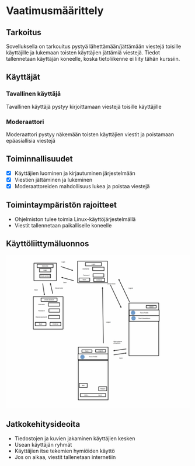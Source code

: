 # Vaatimusmäärittely

## Tarkoitus
Sovelluksella on tarkouitus pystyä lähettämään/jättämään viestejä toisille käyttäjille ja lukemaan toisten käyttäjien jättämiä viestejä. Tiedot tallennetaan käyttäjän koneelle, koska tietoliikenne ei liity tähän kurssiin.

## Käyttäjät
### Tavallinen käyttäjä
Tavallinen käyttäjä pystyy kirjoittamaan viestejä toisille käyttäjille
### Moderaattori
Moderaattori pystyy näkemään toisten käyttäjien viestit ja poistamaan epäasiallisia viestejä
## Toiminnallisuudet
* [x] Käyttäjien luominen ja kirjautuminen järjestelmään
* [x] Viestien jättäminen ja lukeminen
* [x] Moderaattoreiden mahdollisuus lukea ja poistaa viestejä
## Toimintaympäristön rajoitteet
* Ohjelmiston tulee toimia Linux-käyttöjärjestelmällä
* Viestit tallennetaan paikalliselle koneelle

## Käyttöliittymäluonnos
![](./kuvat/kayttoliittymaluonnos.png)


## Jatkokehitysideoita
* Tiedostojen ja kuvien jakaminen käyttäjien kesken
* Usean käyttäjän ryhmät
* Käyttäjien itse tekemien hymiöiden käyttö
* Jos on aikaa, viestit tallenetaan internetiin